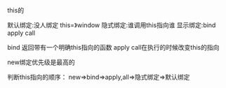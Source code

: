 this的

默认绑定:没人绑定  this=》window
隐式绑定:谁调用this指向谁
显示绑定:bind apply  call







bind 返回带有一个明确this指向的函数
apply   call在执行的时候改变this的指向

new绑定优先级是最高的



判断this指向的顺序：  new=>bind=>apply,all=>隐式绑定=>默认绑定








